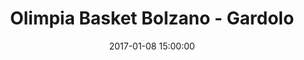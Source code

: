 ---
title: Olimpia Basket Bolzano - Gardolo
date: 2017-01-08 15:00:00
squadra-a: Olimpia Basket Bolzano
punteggio-a: 40
squadra-b: Bc Gardolo
punteggio-b: 62
partite/squadra: under-14-16-17
luogo: Pal. Scuola Media ""E. Fermi""
categoria: under 14
---